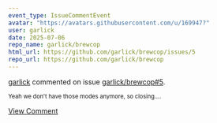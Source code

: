 ```yaml
---
event_type: IssueCommentEvent
avatar: "https://avatars.githubusercontent.com/u/169947?"
user: garlick
date: 2025-07-06
repo_name: garlick/brewcop
html_url: https://github.com/garlick/brewcop/issues/5
repo_url: https://github.com/garlick/brewcop
---
```


<a href='https://github.com/garlick' target='_blank'>garlick</a> commented on issue <a href='https://github.com/garlick/brewcop/issues/5' target='_blank'>garlick/brewcop#5</a>.

<small>Yeah we don't have those modes anymore, so closing....</small>

<a href='https://github.com/garlick/brewcop/issues/5' target='_blank'>View Comment</a>
